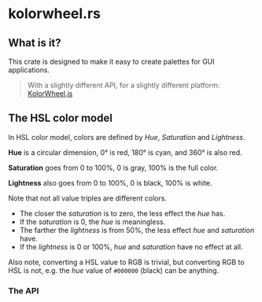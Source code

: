 # kolorwheel.rs


## What is it?

This crate is designed 
to make it easy 
to create palettes for GUI applications.

> With a slightly different API, for a slightly different platform:
[KolorWheel.js](https://github.com/ern0/kolorwheel.js/)


## The HSL color model

In HSL color model, colors are defined by
*Hue*, *Saturation* and *Lightness*.

**Hue** is a circular dimension,
0° is red, 
180° is cyan, 
and 360° is also red.

**Saturation** goes from 0 to 100%,
0 is gray, 100% is the full color.

**Lightness** also goes from 0 to 100%,
0 is black, 100% is white.

Note that 
not all value triples are different colors.

- The closer the *saturation* is to zero,
  the less effect the *hue* has.
- If the *saturation* is 0,
  the *hue* is meaningless.
- The farther the *lightness* is from 50%,
  the less effect 
	*hue* and *saturation* have.
- If the *lightness* is 0 or 100%,
  *hue* and *saturation* 
	have no effect at all.

Also note, 
converting a HSL value to RGB is trivial,
but converting RGB to HSL is not,
e.g. the *hue* value of
`#000000` (black) can be anything.

### The API
